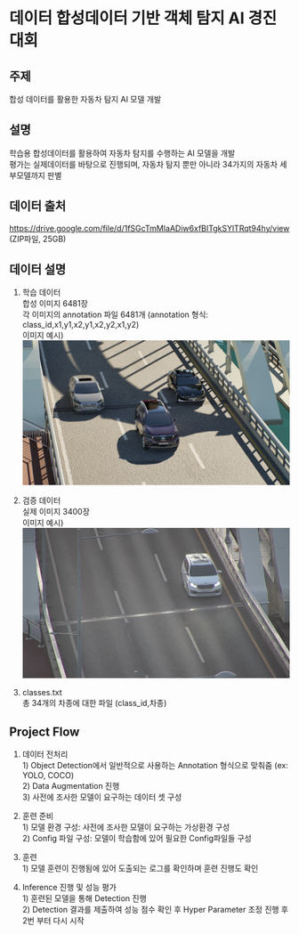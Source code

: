 # 데이터 합성데이터 기반 객체 탐지 AI 경진대회

## 주제
  합성 데이터를 활용한 자동차 탐지 AI 모델 개발
  
## 설명
  학습용 합성데이터를 활용하여 자동차 탐지를 수행하는 AI 모델을 개발<br>
  평가는 실제데이터를 바탕으로 진행되며, 자동차 탐지 뿐만 아니라 34가지의 자동차 세부모델까지 판별
  
## 데이터 출처
  https://drive.google.com/file/d/1fSGcTmMIaADiw6xfBITgkSYlTRqt94hy/view (ZIP파일, 25GB)
  
## 데이터 설명
  1. 학습 데이터<br>
  합성 이미지 6481장<br>
  각 이미지의 annotation 파일 6481개 (annotation 형식: class_id,x1,y1,x2,y1,x2,y2,x1,y2)<br>
  이미지 예시)<br>
  ![ex_screenshot](./fig/train1.png)
  
  2. 검증 데이터<br>
  실제 이미지 3400장<br>
  이미지 예시)<br>
  ![ex_screenshot](./fig/test1.png)
  
  3. classes.txt<br>
  총 34개의 차종에 대한 파일 (class_id,차종) 

## Project Flow
  1. 데이터 전처리<br>
    1) Object Detection에서 일반적으로 사용하는 Annotation 형식으로 맞춰줌 (ex: YOLO, COCO)<br>
    2) Data Augmentation 진행<br>
    3) 사전에 조사한 모델이 요구하는 데이터 셋 구성<br>

  2. 훈련 준비<br>
    1) 모델 환경 구성: 사전에 조사한 모델이 요구하는 가상환경 구성<br>
    2) Config 파일 구성: 모델이 학습함에 있어 필요한 Config파일들 구성<br>

  3. 훈련<br>
    1) 모델 훈련이 진행됨에 있어 도출되는 로그를 확인하며 훈련 진행도 확인<br>
  
  4. Inference 진행 및 성능 평가<br>
    1) 훈련된 모델을 통해 Detection 진행<br>
    2) Detection 결과를 제출하여 성능 점수 확인 후 Hyper Parameter 조정 진행 후 2번 부터 다시 시작<br>
